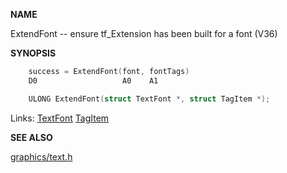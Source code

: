 
**NAME**

ExtendFont -- ensure tf_Extension has been built for a font (V36)

**SYNOPSIS**

```c
    success = ExtendFont(font, fontTags)
    D0                   A0    A1

    ULONG ExtendFont(struct TextFont *, struct TagItem *);

```
Links: [TextFont](_00A8.md) [TagItem](_012E.md) 

**SEE ALSO**

[graphics/text.h](_00A8.md)
